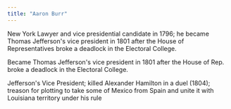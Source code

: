 ```yaml
---
title: "Aaron Burr"
---
```

New York Lawyer and vice presidential candidate in 1796; he became Thomas Jefferson's vice president in 1801 after the House of Representatives broke a deadlock in the Electoral College.

Became Thomas Jefferson's vice president in 1801 after the House of Rep. broke a deadlock in the Electoral College.

Jefferson's Vice President; killed Alexander Hamilton in a duel (1804); treason for plotting to take some of Mexico from Spain and unite it with Louisiana territory under his rule

